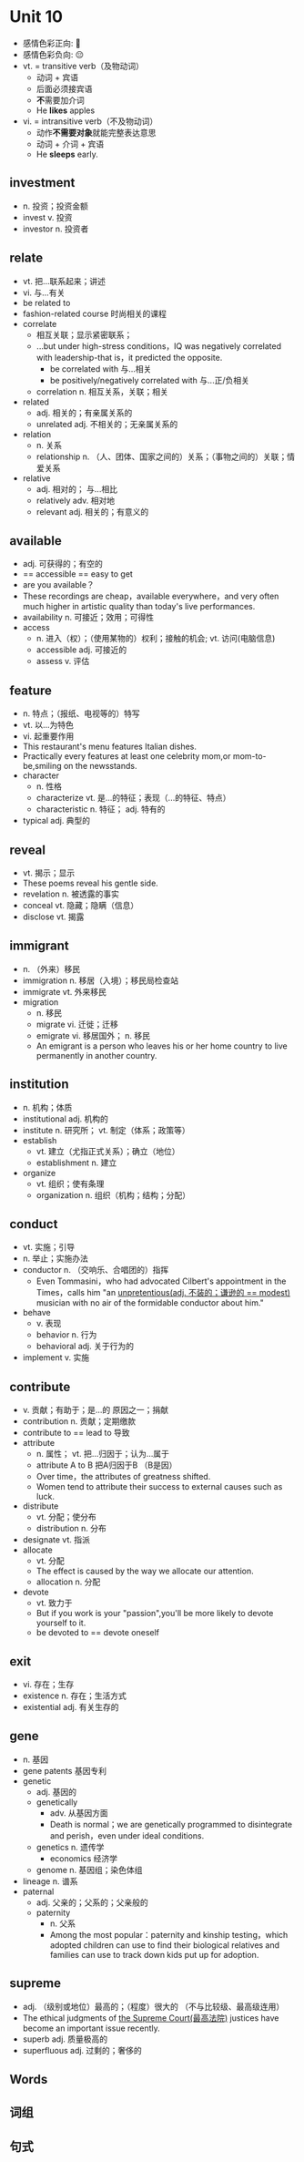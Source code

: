 # Unit 10

- 感情色彩正向: 🙂
- 感情色彩负向: 😔
- vt. = transitive verb（及物动词）
    - 动词 + 宾语
    - 后面必须接宾语
    - **不**需要加介词
    - He **likes** apples
- vi. = intransitive verb（不及物动词）
    - 动作**不需要对象**就能完整表达意思
    - 动词 + 介词 + 宾语
    - He **sleeps** early.

## investment

- n. 投资；投资金额
- invest v. 投资
- investor n. 投资者

## relate

- vt. 把...联系起来；讲述
- vi. 与...有关
- be related to
- fashion-related course 时尚相关的课程
- correlate
    - 相互关联；显示紧密联系；
    - ...but under high-stress conditions，IQ was negatively correlated with leadership-that is，it predicted the opposite.
        - be correlated with 与...相关
        - be positively/negatively correlated with 与...正/负相关
    - correlation n. 相互关系，关联；相关
- related
    - adj. 相关的；有亲属关系的
    - unrelated adj. 不相关的；无亲属关系的
- relation
    - n. 关系
    - relationship n. （人、团体、国家之间的）关系；（事物之间的）关联；情爱关系
- relative
    - adj. 相对的； 与...相比
    - relatively adv. 相对地
    - relevant adj. 相关的；有意义的

## available

- adj. 可获得的；有空的
- == accessible == easy to get
- are you available？
- These recordings are cheap，available everywhere，and very often much higher in artistic quality than today's live performances.
- availability n. 可接近；效用；可得性
- access
    - n. 进入（权）；（使用某物的）权利；接触的机会; vt. 访问(电脑信息)
    - accessible adj. 可接近的
    - assess v. 评估

## feature

- n. 特点；（报纸、电视等的）特写
- vt. 以...为特色
- vi. 起重要作用
- This restaurant's menu features Italian dishes.
- Practically every features at least one celebrity mom,or mom-to-be,smiling on the newsstands.
- character
    - n. 性格
    - characterize vt. 是...的特征；表现（...的特征、特点）
    - characteristic n. 特征； adj. 特有的
- typical adj. 典型的

## reveal

- vt. 揭示；显示
- These poems reveal his gentle side.
- revelation n. 被透露的事实
- conceal vt. 隐藏；隐瞒（信息）
- disclose vt. 揭露

## immigrant

- n. （外来）移民
- immigration n. 移居（入境）；移民局检查站
- immigrate vt. 外来移民
- migration
    - n. 移民
    - migrate vi. 迁徙；迁移
    - emigrate vi. 移居国外； n. 移民
    - An emigrant is a person who leaves his or her home country to live permanently in another country.

## institution

- n. 机构；体质
- institutional adj. 机构的
- institute n. 研究所； vt. 制定（体系；政策等）
- establish
    - vt. 建立（尤指正式关系）；确立（地位）
    - establishment n. 建立
- organize
    - vt. 组织；使有条理
    - organization n. 组织（机构；结构；分配）

## conduct

- vt. 实施；引导
- n. 举止；实施办法
- conductor n. （交响乐、合唱团的）指挥
    - Even Tommasini，who had advocated Cilbert's appointment in the Times，calls him "an <ins>unpretentious(adj. 不装的；谦逊的 == modest)</ins> musician with no air of the formidable conductor about him."
- behave
    - v. 表现
    - behavior n. 行为
    - behavioral adj. 关于行为的
- implement v. 实施

## contribute

- v. 贡献；有助于；是...的 原因之一；捐献
- contribution n. 贡献；定期缴款
- contribute to == lead to 导致
- attribute
    - n. 属性； vt. 把...归因于；认为...属于
    - attribute A to B 把A归因于B （B是因）
    - Over time，the attributes of greatness shifted.
    - Women tend to attribute their success to external causes such as luck.
- distribute
    - vt. 分配；使分布
    - distribution n. 分布
- designate vt. 指派
- allocate
    - vt. 分配
    - The effect is caused by the way we allocate our attention.
    - allocation n. 分配
- devote
    - vt. 致力于
    - But if you work is your "passion",you'll be more likely to devote yourself to it.
    - be devoted to == devote oneself

## exit

- vi. 存在；生存
- existence n. 存在；生活方式
- existential adj. 有关生存的

## gene

- n. 基因
- gene patents 基因专利
- genetic
    - adj. 基因的
    - genetically
        - adv. 从基因方面
        - Death is normal；we are genetically programmed to disintegrate and perish，even under ideal conditions.
    - genetics n. 遗传学
        - economics 经济学
    - genome n. 基因组；染色体组
- lineage n. 谱系
- paternal
    - adj. 父亲的；父系的；父亲般的
    - paternity
        - n. 父系
        - Among the most popular：paternity and kinship testing，which adopted children can use to find their biological relatives and families can use to track down kids put up for adoption.

## supreme

- adj. （级别或地位）最高的；（程度）很大的 （不与比较级、最高级连用）
- The ethical judgments of <ins>the Supreme Court(最高法院)</ins> justices have become an important issue recently. 
- superb adj. 质量极高的
- superfluous adj. 过剩的；奢侈的

## Words

## 词组

## 句式

